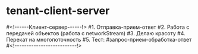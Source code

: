 # tenant-client-server

#<!------Клиент-сервер------!>
#1. Отправка-прием-ответ
#2. Работа с передачей объектов (работа с networkStream)
#3. Делаю красоту
#4. Перекат на многопоточность
#5. Тест:
#запрос-прием-обработка-ответ
#<!--------------------------!>